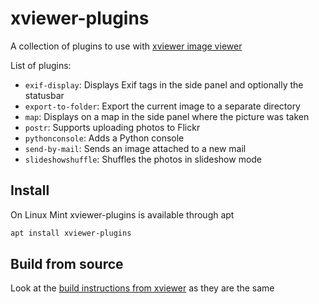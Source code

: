 # xviewer-plugins
A collection of plugins to use with [xviewer image viewer](https://github.com/linuxmint/xviewer)

List of plugins:
 - `exif-display`: Displays Exif tags in the side panel and optionally the statusbar
 - `export-to-folder`: Export the current image to a separate directory
 - `map`: Displays on a map in the side panel where the picture was taken
 - `postr`: Supports uploading photos to Flickr
 - `pythonconsole`: Adds a Python console
 - `send-by-mail`: Sends an image attached to a new mail
 - `slideshowshuffle`: Shuffles the photos in slideshow mode

## Install
On Linux Mint xviewer-plugins is available through apt
```bash
apt install xviewer-plugins
```

## Build from source
Look at the [build instructions from xviewer](https://github.com/linuxmint/xviewer/?tab=readme-ov-file#build-and-install-from-source) as they are the same
